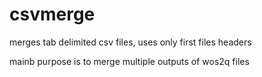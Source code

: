# csvmerge
merges tab delimited csv files, uses only first files headers

mainb purpose is to merge multiple outputs of wos2q files
